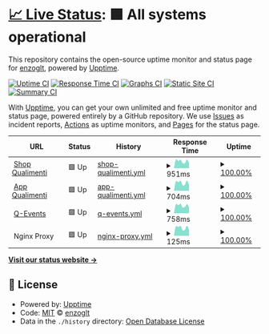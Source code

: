 # [📈 Live Status](https://enzoglt.github.io/qualimenti-uptime): <!--live status--> **🟩 All systems operational**

This repository contains the open-source uptime monitor and status page for [enzoglt](https://enzoglt.github.io/qualimenti-uptime), powered by [Upptime](https://github.com/upptime/upptime).

[![Uptime CI](https://github.com/enzoglt/qualimenti-uptime/workflows/Uptime%20CI/badge.svg)](https://github.com/enzoglt/qualimenti-uptime/actions?query=workflow%3A%22Uptime+CI%22)
[![Response Time CI](https://github.com/enzoglt/qualimenti-uptime/workflows/Response%20Time%20CI/badge.svg)](https://github.com/enzoglt/qualimenti-uptime/actions?query=workflow%3A%22Response+Time+CI%22)
[![Graphs CI](https://github.com/enzoglt/qualimenti-uptime/workflows/Graphs%20CI/badge.svg)](https://github.com/enzoglt/qualimenti-uptime/actions?query=workflow%3A%22Graphs+CI%22)
[![Static Site CI](https://github.com/enzoglt/qualimenti-uptime/workflows/Static%20Site%20CI/badge.svg)](https://github.com/enzoglt/qualimenti-uptime/actions?query=workflow%3A%22Static+Site+CI%22)
[![Summary CI](https://github.com/enzoglt/qualimenti-uptime/workflows/Summary%20CI/badge.svg)](https://github.com/enzoglt/qualimenti-uptime/actions?query=workflow%3A%22Summary+CI%22)

With [Upptime](https://upptime.js.org), you can get your own unlimited and free uptime monitor and status page, powered entirely by a GitHub repository. We use [Issues](https://github.com/enzoglt/qualimenti-uptime/issues) as incident reports, [Actions](https://github.com/enzoglt/qualimenti-uptime/actions) as uptime monitors, and [Pages](https://enzoglt.github.io/qualimenti-uptime) for the status page.

<!--start: status pages-->
<!-- This summary is generated by Upptime (https://github.com/upptime/upptime) -->
<!-- Do not edit this manually, your changes will be overwritten -->
<!-- prettier-ignore -->
| URL | Status | History | Response Time | Uptime |
| --- | ------ | ------- | ------------- | ------ |
| <img alt="" src="https://raw.githubusercontent.com/enzoglt/qualimenti-uptime/master/assets/quali-favicon.png" height="13"> [Shop Qualimenti](https://shop.qualimenti.com) | 🟩 Up | [shop-qualimenti.yml](https://github.com/enzoglt/qualimenti-uptime/commits/HEAD/history/shop-qualimenti.yml) | <details><summary><img alt="Response time graph" src="./graphs/shop-qualimenti/response-time-week.png" height="20"> 951ms</summary><br><a href="https://enzoglt.github.io/qualimenti-uptime/history/shop-qualimenti"><img alt="Response time 1023" src="https://img.shields.io/endpoint?url=https%3A%2F%2Fraw.githubusercontent.com%2Fenzoglt%2Fqualimenti-uptime%2FHEAD%2Fapi%2Fshop-qualimenti%2Fresponse-time.json"></a><br><a href="https://enzoglt.github.io/qualimenti-uptime/history/shop-qualimenti"><img alt="24-hour response time 707" src="https://img.shields.io/endpoint?url=https%3A%2F%2Fraw.githubusercontent.com%2Fenzoglt%2Fqualimenti-uptime%2FHEAD%2Fapi%2Fshop-qualimenti%2Fresponse-time-day.json"></a><br><a href="https://enzoglt.github.io/qualimenti-uptime/history/shop-qualimenti"><img alt="7-day response time 951" src="https://img.shields.io/endpoint?url=https%3A%2F%2Fraw.githubusercontent.com%2Fenzoglt%2Fqualimenti-uptime%2FHEAD%2Fapi%2Fshop-qualimenti%2Fresponse-time-week.json"></a><br><a href="https://enzoglt.github.io/qualimenti-uptime/history/shop-qualimenti"><img alt="30-day response time 969" src="https://img.shields.io/endpoint?url=https%3A%2F%2Fraw.githubusercontent.com%2Fenzoglt%2Fqualimenti-uptime%2FHEAD%2Fapi%2Fshop-qualimenti%2Fresponse-time-month.json"></a><br><a href="https://enzoglt.github.io/qualimenti-uptime/history/shop-qualimenti"><img alt="1-year response time 1023" src="https://img.shields.io/endpoint?url=https%3A%2F%2Fraw.githubusercontent.com%2Fenzoglt%2Fqualimenti-uptime%2FHEAD%2Fapi%2Fshop-qualimenti%2Fresponse-time-year.json"></a></details> | <details><summary><a href="https://enzoglt.github.io/qualimenti-uptime/history/shop-qualimenti">100.00%</a></summary><a href="https://enzoglt.github.io/qualimenti-uptime/history/shop-qualimenti"><img alt="All-time uptime 99.96%" src="https://img.shields.io/endpoint?url=https%3A%2F%2Fraw.githubusercontent.com%2Fenzoglt%2Fqualimenti-uptime%2FHEAD%2Fapi%2Fshop-qualimenti%2Fuptime.json"></a><br><a href="https://enzoglt.github.io/qualimenti-uptime/history/shop-qualimenti"><img alt="24-hour uptime 100.00%" src="https://img.shields.io/endpoint?url=https%3A%2F%2Fraw.githubusercontent.com%2Fenzoglt%2Fqualimenti-uptime%2FHEAD%2Fapi%2Fshop-qualimenti%2Fuptime-day.json"></a><br><a href="https://enzoglt.github.io/qualimenti-uptime/history/shop-qualimenti"><img alt="7-day uptime 100.00%" src="https://img.shields.io/endpoint?url=https%3A%2F%2Fraw.githubusercontent.com%2Fenzoglt%2Fqualimenti-uptime%2FHEAD%2Fapi%2Fshop-qualimenti%2Fuptime-week.json"></a><br><a href="https://enzoglt.github.io/qualimenti-uptime/history/shop-qualimenti"><img alt="30-day uptime 100.00%" src="https://img.shields.io/endpoint?url=https%3A%2F%2Fraw.githubusercontent.com%2Fenzoglt%2Fqualimenti-uptime%2FHEAD%2Fapi%2Fshop-qualimenti%2Fuptime-month.json"></a><br><a href="https://enzoglt.github.io/qualimenti-uptime/history/shop-qualimenti"><img alt="1-year uptime 99.96%" src="https://img.shields.io/endpoint?url=https%3A%2F%2Fraw.githubusercontent.com%2Fenzoglt%2Fqualimenti-uptime%2FHEAD%2Fapi%2Fshop-qualimenti%2Fuptime-year.json"></a></details>
| <img alt="" src="https://raw.githubusercontent.com/enzoglt/qualimenti-uptime/master/assets/quali-favicon.png" height="13"> [App Qualimenti](https://app.qualimenti.com) | 🟩 Up | [app-qualimenti.yml](https://github.com/enzoglt/qualimenti-uptime/commits/HEAD/history/app-qualimenti.yml) | <details><summary><img alt="Response time graph" src="./graphs/app-qualimenti/response-time-week.png" height="20"> 704ms</summary><br><a href="https://enzoglt.github.io/qualimenti-uptime/history/app-qualimenti"><img alt="Response time 670" src="https://img.shields.io/endpoint?url=https%3A%2F%2Fraw.githubusercontent.com%2Fenzoglt%2Fqualimenti-uptime%2FHEAD%2Fapi%2Fapp-qualimenti%2Fresponse-time.json"></a><br><a href="https://enzoglt.github.io/qualimenti-uptime/history/app-qualimenti"><img alt="24-hour response time 512" src="https://img.shields.io/endpoint?url=https%3A%2F%2Fraw.githubusercontent.com%2Fenzoglt%2Fqualimenti-uptime%2FHEAD%2Fapi%2Fapp-qualimenti%2Fresponse-time-day.json"></a><br><a href="https://enzoglt.github.io/qualimenti-uptime/history/app-qualimenti"><img alt="7-day response time 704" src="https://img.shields.io/endpoint?url=https%3A%2F%2Fraw.githubusercontent.com%2Fenzoglt%2Fqualimenti-uptime%2FHEAD%2Fapi%2Fapp-qualimenti%2Fresponse-time-week.json"></a><br><a href="https://enzoglt.github.io/qualimenti-uptime/history/app-qualimenti"><img alt="30-day response time 740" src="https://img.shields.io/endpoint?url=https%3A%2F%2Fraw.githubusercontent.com%2Fenzoglt%2Fqualimenti-uptime%2FHEAD%2Fapi%2Fapp-qualimenti%2Fresponse-time-month.json"></a><br><a href="https://enzoglt.github.io/qualimenti-uptime/history/app-qualimenti"><img alt="1-year response time 670" src="https://img.shields.io/endpoint?url=https%3A%2F%2Fraw.githubusercontent.com%2Fenzoglt%2Fqualimenti-uptime%2FHEAD%2Fapi%2Fapp-qualimenti%2Fresponse-time-year.json"></a></details> | <details><summary><a href="https://enzoglt.github.io/qualimenti-uptime/history/app-qualimenti">100.00%</a></summary><a href="https://enzoglt.github.io/qualimenti-uptime/history/app-qualimenti"><img alt="All-time uptime 99.98%" src="https://img.shields.io/endpoint?url=https%3A%2F%2Fraw.githubusercontent.com%2Fenzoglt%2Fqualimenti-uptime%2FHEAD%2Fapi%2Fapp-qualimenti%2Fuptime.json"></a><br><a href="https://enzoglt.github.io/qualimenti-uptime/history/app-qualimenti"><img alt="24-hour uptime 100.00%" src="https://img.shields.io/endpoint?url=https%3A%2F%2Fraw.githubusercontent.com%2Fenzoglt%2Fqualimenti-uptime%2FHEAD%2Fapi%2Fapp-qualimenti%2Fuptime-day.json"></a><br><a href="https://enzoglt.github.io/qualimenti-uptime/history/app-qualimenti"><img alt="7-day uptime 100.00%" src="https://img.shields.io/endpoint?url=https%3A%2F%2Fraw.githubusercontent.com%2Fenzoglt%2Fqualimenti-uptime%2FHEAD%2Fapi%2Fapp-qualimenti%2Fuptime-week.json"></a><br><a href="https://enzoglt.github.io/qualimenti-uptime/history/app-qualimenti"><img alt="30-day uptime 100.00%" src="https://img.shields.io/endpoint?url=https%3A%2F%2Fraw.githubusercontent.com%2Fenzoglt%2Fqualimenti-uptime%2FHEAD%2Fapi%2Fapp-qualimenti%2Fuptime-month.json"></a><br><a href="https://enzoglt.github.io/qualimenti-uptime/history/app-qualimenti"><img alt="1-year uptime 99.98%" src="https://img.shields.io/endpoint?url=https%3A%2F%2Fraw.githubusercontent.com%2Fenzoglt%2Fqualimenti-uptime%2FHEAD%2Fapi%2Fapp-qualimenti%2Fuptime-year.json"></a></details>
| <img alt="" src="https://raw.githubusercontent.com/enzoglt/qualimenti-uptime/master/assets/quali-favicon.png" height="13"> [Q-Events](https://q-events.it) | 🟩 Up | [q-events.yml](https://github.com/enzoglt/qualimenti-uptime/commits/HEAD/history/q-events.yml) | <details><summary><img alt="Response time graph" src="./graphs/q-events/response-time-week.png" height="20"> 758ms</summary><br><a href="https://enzoglt.github.io/qualimenti-uptime/history/q-events"><img alt="Response time 1097" src="https://img.shields.io/endpoint?url=https%3A%2F%2Fraw.githubusercontent.com%2Fenzoglt%2Fqualimenti-uptime%2FHEAD%2Fapi%2Fq-events%2Fresponse-time.json"></a><br><a href="https://enzoglt.github.io/qualimenti-uptime/history/q-events"><img alt="24-hour response time 572" src="https://img.shields.io/endpoint?url=https%3A%2F%2Fraw.githubusercontent.com%2Fenzoglt%2Fqualimenti-uptime%2FHEAD%2Fapi%2Fq-events%2Fresponse-time-day.json"></a><br><a href="https://enzoglt.github.io/qualimenti-uptime/history/q-events"><img alt="7-day response time 758" src="https://img.shields.io/endpoint?url=https%3A%2F%2Fraw.githubusercontent.com%2Fenzoglt%2Fqualimenti-uptime%2FHEAD%2Fapi%2Fq-events%2Fresponse-time-week.json"></a><br><a href="https://enzoglt.github.io/qualimenti-uptime/history/q-events"><img alt="30-day response time 761" src="https://img.shields.io/endpoint?url=https%3A%2F%2Fraw.githubusercontent.com%2Fenzoglt%2Fqualimenti-uptime%2FHEAD%2Fapi%2Fq-events%2Fresponse-time-month.json"></a><br><a href="https://enzoglt.github.io/qualimenti-uptime/history/q-events"><img alt="1-year response time 1097" src="https://img.shields.io/endpoint?url=https%3A%2F%2Fraw.githubusercontent.com%2Fenzoglt%2Fqualimenti-uptime%2FHEAD%2Fapi%2Fq-events%2Fresponse-time-year.json"></a></details> | <details><summary><a href="https://enzoglt.github.io/qualimenti-uptime/history/q-events">100.00%</a></summary><a href="https://enzoglt.github.io/qualimenti-uptime/history/q-events"><img alt="All-time uptime 99.98%" src="https://img.shields.io/endpoint?url=https%3A%2F%2Fraw.githubusercontent.com%2Fenzoglt%2Fqualimenti-uptime%2FHEAD%2Fapi%2Fq-events%2Fuptime.json"></a><br><a href="https://enzoglt.github.io/qualimenti-uptime/history/q-events"><img alt="24-hour uptime 100.00%" src="https://img.shields.io/endpoint?url=https%3A%2F%2Fraw.githubusercontent.com%2Fenzoglt%2Fqualimenti-uptime%2FHEAD%2Fapi%2Fq-events%2Fuptime-day.json"></a><br><a href="https://enzoglt.github.io/qualimenti-uptime/history/q-events"><img alt="7-day uptime 100.00%" src="https://img.shields.io/endpoint?url=https%3A%2F%2Fraw.githubusercontent.com%2Fenzoglt%2Fqualimenti-uptime%2FHEAD%2Fapi%2Fq-events%2Fuptime-week.json"></a><br><a href="https://enzoglt.github.io/qualimenti-uptime/history/q-events"><img alt="30-day uptime 100.00%" src="https://img.shields.io/endpoint?url=https%3A%2F%2Fraw.githubusercontent.com%2Fenzoglt%2Fqualimenti-uptime%2FHEAD%2Fapi%2Fq-events%2Fuptime-month.json"></a><br><a href="https://enzoglt.github.io/qualimenti-uptime/history/q-events"><img alt="1-year uptime 99.98%" src="https://img.shields.io/endpoint?url=https%3A%2F%2Fraw.githubusercontent.com%2Fenzoglt%2Fqualimenti-uptime%2FHEAD%2Fapi%2Fq-events%2Fuptime-year.json"></a></details>
| <img alt="" src="https://nginxproxymanager.com/icon.png" height="13"> Nginx Proxy | 🟩 Up | [nginx-proxy.yml](https://github.com/enzoglt/qualimenti-uptime/commits/HEAD/history/nginx-proxy.yml) | <details><summary><img alt="Response time graph" src="./graphs/nginx-proxy/response-time-week.png" height="20"> 125ms</summary><br><a href="https://enzoglt.github.io/qualimenti-uptime/history/nginx-proxy"><img alt="Response time 131" src="https://img.shields.io/endpoint?url=https%3A%2F%2Fraw.githubusercontent.com%2Fenzoglt%2Fqualimenti-uptime%2FHEAD%2Fapi%2Fnginx-proxy%2Fresponse-time.json"></a><br><a href="https://enzoglt.github.io/qualimenti-uptime/history/nginx-proxy"><img alt="24-hour response time 89" src="https://img.shields.io/endpoint?url=https%3A%2F%2Fraw.githubusercontent.com%2Fenzoglt%2Fqualimenti-uptime%2FHEAD%2Fapi%2Fnginx-proxy%2Fresponse-time-day.json"></a><br><a href="https://enzoglt.github.io/qualimenti-uptime/history/nginx-proxy"><img alt="7-day response time 125" src="https://img.shields.io/endpoint?url=https%3A%2F%2Fraw.githubusercontent.com%2Fenzoglt%2Fqualimenti-uptime%2FHEAD%2Fapi%2Fnginx-proxy%2Fresponse-time-week.json"></a><br><a href="https://enzoglt.github.io/qualimenti-uptime/history/nginx-proxy"><img alt="30-day response time 126" src="https://img.shields.io/endpoint?url=https%3A%2F%2Fraw.githubusercontent.com%2Fenzoglt%2Fqualimenti-uptime%2FHEAD%2Fapi%2Fnginx-proxy%2Fresponse-time-month.json"></a><br><a href="https://enzoglt.github.io/qualimenti-uptime/history/nginx-proxy"><img alt="1-year response time 131" src="https://img.shields.io/endpoint?url=https%3A%2F%2Fraw.githubusercontent.com%2Fenzoglt%2Fqualimenti-uptime%2FHEAD%2Fapi%2Fnginx-proxy%2Fresponse-time-year.json"></a></details> | <details><summary><a href="https://enzoglt.github.io/qualimenti-uptime/history/nginx-proxy">100.00%</a></summary><a href="https://enzoglt.github.io/qualimenti-uptime/history/nginx-proxy"><img alt="All-time uptime 100.00%" src="https://img.shields.io/endpoint?url=https%3A%2F%2Fraw.githubusercontent.com%2Fenzoglt%2Fqualimenti-uptime%2FHEAD%2Fapi%2Fnginx-proxy%2Fuptime.json"></a><br><a href="https://enzoglt.github.io/qualimenti-uptime/history/nginx-proxy"><img alt="24-hour uptime 100.00%" src="https://img.shields.io/endpoint?url=https%3A%2F%2Fraw.githubusercontent.com%2Fenzoglt%2Fqualimenti-uptime%2FHEAD%2Fapi%2Fnginx-proxy%2Fuptime-day.json"></a><br><a href="https://enzoglt.github.io/qualimenti-uptime/history/nginx-proxy"><img alt="7-day uptime 100.00%" src="https://img.shields.io/endpoint?url=https%3A%2F%2Fraw.githubusercontent.com%2Fenzoglt%2Fqualimenti-uptime%2FHEAD%2Fapi%2Fnginx-proxy%2Fuptime-week.json"></a><br><a href="https://enzoglt.github.io/qualimenti-uptime/history/nginx-proxy"><img alt="30-day uptime 100.00%" src="https://img.shields.io/endpoint?url=https%3A%2F%2Fraw.githubusercontent.com%2Fenzoglt%2Fqualimenti-uptime%2FHEAD%2Fapi%2Fnginx-proxy%2Fuptime-month.json"></a><br><a href="https://enzoglt.github.io/qualimenti-uptime/history/nginx-proxy"><img alt="1-year uptime 100.00%" src="https://img.shields.io/endpoint?url=https%3A%2F%2Fraw.githubusercontent.com%2Fenzoglt%2Fqualimenti-uptime%2FHEAD%2Fapi%2Fnginx-proxy%2Fuptime-year.json"></a></details>

<!--end: status pages-->

[**Visit our status website →**](https://enzoglt.github.io/qualimenti-uptime)

## 📄 License

- Powered by: [Upptime](https://github.com/upptime/upptime)
- Code: [MIT](./LICENSE) © [enzoglt](https://enzoglt.github.io/qualimenti-uptime)
- Data in the `./history` directory: [Open Database License](https://opendatacommons.org/licenses/odbl/1-0/)
